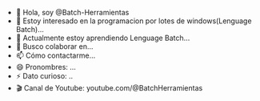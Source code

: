 - 👋 Hola, soy @Batch-Herramientas
- 👀 Estoy interesado en la programacion por lotes de windows(Lenguage Batch)...
- 🌱 Actualmente estoy aprendiendo Lenguage Batch...
- 💞️ Busco colaborar en...
- 📫 Cómo contactarme...
- 😄 Pronombres: ...
- ⚡ Dato curioso: ..
- 🎬 Canal de Youtube: youtube.com/@BatchHerramientas

<!---
Batch-Herramientas/Batch-Herramientas es un repositorio ✨ especial ✨ porque su `README.md` (este archivo) aparece en tu perfil de GitHub.
Puede hacer clic en el enlace Vista previa para ver los cambios.
--->
